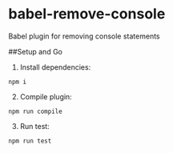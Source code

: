 # babel-remove-console
Babel plugin for removing console statements

##Setup and Go
1. Install dependencies:
```
npm i
```
2. Compile plugin:
```
npm run compile
```
3. Run test:
```
npm run test
```


